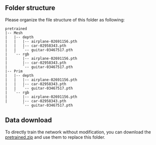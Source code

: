 ## Folder structure
Please organize the file structure of this folder as following:

```
pretrained
|-- Mesh
|   |-- depth
|   |   |-- airplane-02691156.pth
|   |   |-- car-02958343.pth
|   |   `-- guitar-03467517.pth
|   `-- rgb
|       |-- airplane-02691156.pth
|       |-- car-02958343.pth
|       `-- guitar-03467517.pth
|-- Prim
|   |-- depth
|   |   |-- airplane-02691156.pth
|   |   |-- car-02958343.pth
|   |   `-- guitar-03467517.pth
|   `-- rgb
|       |-- airplane-02691156.pth
|       |-- car-02958343.pth
        `-- guitar-03467517.pth
```

## Data download
To directly train the network without modification, you can download the [pretrained.zip](https://drive.google.com/file/d/1VTM4--sf0xas29s_frF7_tZsPNFTNcFL/view?usp=sharing) and use them to replace this folder.
